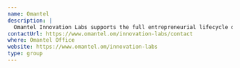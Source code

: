 ```yaml
---
name: Omantel
description: |
  Omantel Innovation Labs supports the full entrepreneurial lifecycle of technology startups in Oman.
contactUrl: https://www.omantel.om/innovation-labs/contact
where: Omantel Office
website: https://www.omantel.om/innovation-labs
type: group
---
```

